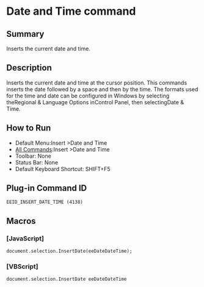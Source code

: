# Date and Time command

## Summary

Inserts the current date and time.

## Description

Inserts the current date and time at the cursor position. This commands
inserts the date followed by a space and then by the time. The formats used
for the time and date can be configured in Windows by selecting theRegional & Language Options inControl Panel, then selectingDate & Time.

## How to Run

- Default Menu:Insert \>Date and Time
- [All Commands](../tools/all_commands):Insert \>Date and Time
- Toolbar: None
- Status Bar: None
- Default Keyboard Shortcut: SHIFT+F5

## Plug-in Command ID

```
EEID_INSERT_DATE_TIME (4138)```

## Macros

### \[JavaScript\]

```
document.selection.InsertDate(eeDateDateTime);
```

### \[VBScript\]

```
document.selection.InsertDate eeDateDateTime
```
